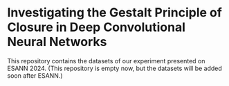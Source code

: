# Investigating the Gestalt Principle of Closure in Deep Convolutional Neural Networks
This repository contains the datasets of our experiment presented on ESANN 2024.
(This repository is empty now, but the datasets will be added soon after ESANN.)
